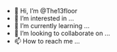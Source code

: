 - 👋 Hi, I’m @The13floor
- 👀 I’m interested in ...
- 🌱 I’m currently learning ...
- 💞️ I’m looking to collaborate on ...
- 📫 How to reach me ...

<!---
The13floor/The13floor is a ✨ special ✨ repository because its `README.md` (this file) appears on your GitHub profile.
You can click the Preview link to take a look at your changes.
--->
